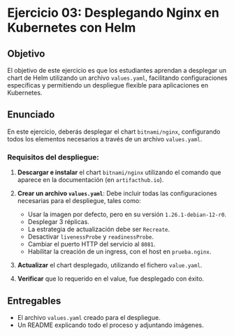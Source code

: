 # **Ejercicio 03: Desplegando Nginx en Kubernetes con Helm**

## Objetivo

El objetivo de este ejercicio es que los estudiantes aprendan a desplegar un chart de Helm utilizando un archivo `values.yaml`, facilitando configuraciones específicas y permitiendo un despliegue flexible para aplicaciones en Kubernetes.

## Enunciado

En este ejercicio, deberás desplegar el chart `bitnami/nginx`, configurando todos los elementos necesarios a través de un archivo `values.yaml`.

### Requisitos del despliegue:

1. **Descargar e instalar** el chart `bitnami/nginx` utilizando el comando que aparece en la documentación (en `artifacthub.io`).

1. **Crear un archivo `values.yaml`**: Debe incluir todas las configuraciones necesarias para el despliegue, tales como:
   - Usar la imagen por defecto, pero en su versión `1.26.1-debian-12-r0`.
   - Desplegar 3 réplicas.
   - La estrategia de actualización debe ser `Recreate`.
   - Desactivar `livenessProbe` y `readinessProbe`.
   - Cambiar el puerto HTTP del servicio al `8081`.
   - Habilitar la creación de un ingress, con el host en `prueba.nginx`.

1. **Actualizar** el chart desplegado, utilizando el fichero `value.yaml`.

1. **Verificar** que lo requerido en el value, fue desplegado con éxito.
## Entregables

- El archivo `values.yaml` creado para el despliegue.
- Un README explicando todo el proceso y adjuntando imágenes.
